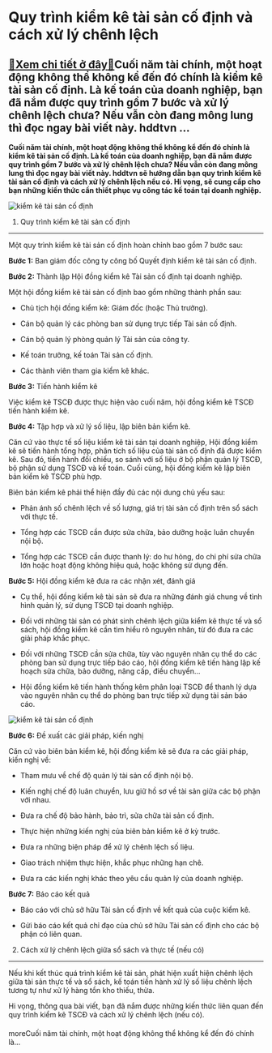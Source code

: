 Quy trình kiểm kê tài sản cố định và cách xử lý chênh lệch
==========================================================

[:gift:Xem chi tiết ở đây:gift:](https://hddtvn.com/quy-trinh-kiem-ke-tai-san-co-dinh-va-cach-xu-ly-chenh-lech/)Cuối năm tài chính, một hoạt động không thể không kể đến đó chính là kiểm kê tài sản cố định. Là kế toán của doanh nghiệp, bạn đã nắm được quy trình gồm 7 bước và xử lý chênh lệch chưa? Nếu vẫn còn đang mông lung thì đọc ngay bài viết này. hddtvn …
--------------------------------------------------------------------------------------------------------------------------------------------------------------------------------------------------------------------------------------------------------

**Cuối năm tài chính, một hoạt động không thể không kể đến đó chính là kiểm kê tài sản cố định. Là kế toán của doanh nghiệp, bạn đã nắm được quy trình gồm 7 bước và xử lý chênh lệch chưa? Nếu vẫn còn đang mông lung thì đọc ngay bài viết này. hddtvn sẽ hướng dẫn bạn quy trình kiểm kê tài sản cố định và cách xử lý chênh lệch nếu có. Hi vọng, sẽ cung cấp cho bạn những kiến thức cần thiết phục vụ công tác kế toán tại doanh nghiệp.**


![kiểm kê tài sản cố định](https://hddtvn.com/wp-content/uploads/2021/01/asset-2.jpg)


1. Quy trình kiểm kê tài sản cố định
------------------------------------


Một quy trình kiểm kê tài sản cố định hoàn chỉnh bao gồm 7 bước sau:


**Bước 1:** Ban giám đốc công ty công bố Quyết định kiểm kê tài sản cố định.


**Bước 2:** Thành lập Hội đồng kiểm kê Tài sản cố định tại doanh nghiệp.


Một hội đồng kiểm kê tài sản cố định bao gồm những thành phần sau:




* Chủ tịch hội đồng kiểm kê: Giám đốc (hoặc Thủ trưởng).

* Cán bộ quản lý các phòng ban sử dụng trực tiếp Tài sản cố định.

* Cán bộ quản lý phòng quản lý Tài sản của công ty.

* Kế toán trưởng, kế toán Tài sản cố định.

* Các thành viên tham gia kiểm kê khác.



**Bước 3:** Tiến hành kiểm kê


Việc kiểm kê TSCĐ được thực hiện vào cuối năm, hội đồng kiểm kê TSCĐ tiến hành kiểm kê.


**Bước 4:** Tập hợp và xử lý số liệu, lập biên bản kiểm kê.


Căn cứ vào thực tế số liệu kiểm kê tài sản tại doanh nghiệp, Hội đồng kiểm kê sẽ tiến hành tổng hợp, phân tích số liệu của tài sản cố định đã được kiểm kê. Sau đó, tiến hành đối chiếu, so sánh với số liệu ở bộ phận quản lý TSCĐ, bộ phận sử dụng TSCĐ và kế toán. Cuối cùng, hội đồng kiểm kê lập biên bản kiểm kê TSCĐ phù hợp.


Biên bản kiểm kê phải thể hiện đầy đủ các nội dung chủ yếu sau:




* Phản ánh số chênh lệch về số lượng, giá trị tài sản cố định trên sổ sách với thực tế.

* Tổng hợp các TSCĐ cần được sửa chữa, bảo dưỡng hoặc luân chuyển nội bộ.

* Tổng hợp các TSCĐ cần được thanh lý: do hư hỏng, do chi phí sửa chữa lớn hoặc hoạt động không hiệu quả, hoặc không sử dụng đến.



**Bước 5:** Hội đồng kiểm kê đưa ra các nhận xét, đánh giá




* Cụ thể, hội đồng kiểm kê tài sản sẽ đưa ra những đánh giá chung về tình hình quản lý, sử dụng TSCĐ tại doanh nghiệp.

* Đối với những tài sản có phát sinh chênh lệch giữa kiểm kê thực tế và sổ sách, hội đồng kiểm kê cần tìm hiểu rõ nguyên nhân, từ đó đưa ra các giải pháp khắc phục.

* Đối với những TSCĐ cần sửa chữa, tùy vào nguyên nhân cụ thể do các phòng ban sử dụng trực tiếp báo cáo, hội đồng kiểm kê tiến hàng lập kế hoạch sửa chữa, bảo dưỡng, nâng cấp, điều chuyển…

* Hội đồng kiểm kê tiến hành thống kêm phân loại TSCĐ để thanh lý dựa vào nguyên nhân cụ thể do phòng ban trực tiếp xử dụng tài sản báo cáo.



![kiểm kê tài sản cố định](https://hddtvn.com/wp-content/uploads/2021/01/tax-investigation.jpg)


**Bước 6:** Đề xuất các giải pháp, kiến nghị


Căn cứ vào biên bản kiểm kê, hội đồng kiểm kê sẽ đưa ra các giải pháp, kiến nghị về:




* Tham mưu về chế độ quản lý tài sản cố định nội bộ.

* Kiến nghị chế độ luân chuyển, lưu giữ hồ sơ về tài sản giữa các bộ phận với nhau.

* Đưa ra chế độ bảo hành, bảo trì, sửa chữa tài sản cố định.

* Thực hiện những kiến nghị của biên bản kiểm kê ở kỳ trước.

* Đưa ra những biện pháp để xử lý chênh lệch số liệu.

* Giao trách nhiệm thực hiện, khắc phục những hạn chê.

* Đưa ra các kiến nghị khác theo yêu cầu quản lý của doanh nghiệp.



**Bước 7:** Báo cáo kết quả




* Báo cáo với chủ sở hữu Tài sản cố định về kết quả của cuộc kiểm kê.

* Gửi báo cáo kết quả chỉ đạo của chủ sở hữu Tài sản cố định cho các bộ phận có liên quan.



2. Cách xử lý chênh lệch giữa sổ sách và thực tế (nếu có)
---------------------------------------------------------


Nếu khi kết thúc quá trình kiểm kê tài sản, phát hiện xuất hiện chênh lệch giữa tài sản thực tế và sổ sách, kế toán tiến hành xử lý số liệu chênh lệch tương tự như xử lý hàng tồn kho thiếu, thừa.


Hi vọng, thông qua bài viết, bạn đã nắm được những kiến thức liên quan đến quy trình kiểm kê TSCĐ và cách xử lý chênh lệch (nếu có).


#### 


moreCuối năm tài chính, một hoạt động không thể không kể đến đó chính là…

